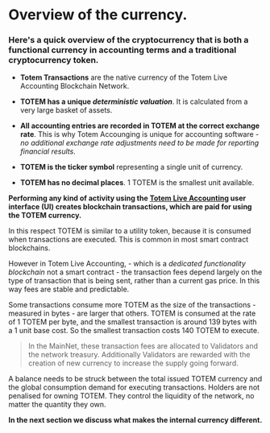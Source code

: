 

# Overview of the currency.

### Here's a quick overview of the cryptocurrency that is both a functional currency in accounting terms and a traditional cryptocurrency token. 

* **Totem Transactions** are the native currency of the Totem Live Accounting Blockchain Network. 

* **TOTEM has a unique _deterministic valuation_**. It is calculated from a very large basket of assets.

* **All accounting entries are recorded in TOTEM at the correct exchange rate**. This is why Totem Accounging is unique for accounting software - _no additional exchange rate adjustments need to be made for reporting financial results_.

* **TOTEM is the ticker symbol** representing a single unit of currency.

* **TOTEM has no decimal places**. 1 TOTEM is the smallest unit available.

**Performing any kind of activity using the [Totem Live Accounting](https://totem.live) user interface (UI) creates blockchain transactions, which are paid for using the TOTEM currency.**

In this respect TOTEM is similar to a utility token, because it is consumed when transactions are executed. This is common in most smart contract blockchains. 

However in Totem Live Accounting, - which is a _dedicated functionality blockchain_ not a smart contract - the transaction fees depend largely on the type of transaction that is being sent, rather than a current gas price. In this way fees are stable and predictable. 

Some transactions consume more TOTEM as the size of the transactions - measured in bytes - are larger that others. TOTEM is consumed at the rate of 1 TOTEM per byte, and the smallest transaction is around 139 bytes with a 1 unit base cost. So the smallest transaction costs 140 TOTEM to execute. 

> In the MainNet, these transaction fees are allocated to Validators and the network treasury. Additionally Validators are rewarded with the creation of new currency to increase the supply going forward.

A balance needs to be struck between the total issued TOTEM currency and the global consumption demand for executing transactions. Holders are not penalised for owning TOTEM. They control the liquidity of the network, no matter the quantity they own.

**In the next section we discuss what makes the internal currency different.**
<!-- **In the next section we discuss token issuance and other economic considerations.** -->

<!-- **The User Interface (aka [Totem Live Accounting UI](https://totem.live)) with which users connect to the Live Accounting Network, is at it's heart the most sophisticated cryptocurrency wallet you have probably ever seen.** -->
